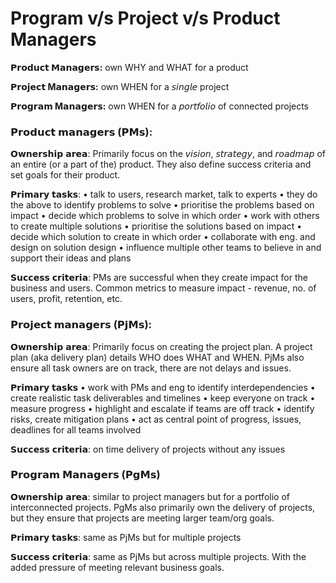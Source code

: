 # Program v/s Project v/s Product Managers

**𝗣𝗿𝗼𝗱𝘂𝗰𝘁 𝗠𝗮𝗻𝗮𝗴𝗲𝗿𝘀:** own WHY and WHAT for a product

**𝗣𝗿𝗼𝗷𝗲𝗰𝘁 M𝗮𝗻𝗮𝗴𝗲𝗿𝘀:** own WHEN for a 𝘴𝘪𝘯𝘨𝘭𝘦 project

**𝗣𝗿𝗼𝗴𝗿𝗮𝗺 M𝗮𝗻𝗮𝗴𝗲𝗿𝘀:**
 own WHEN for a 𝘱𝘰𝘳𝘵𝘧𝘰𝘭𝘪𝘰 of connected projects

### 𝗣𝗿𝗼𝗱𝘂𝗰𝘁 𝗺𝗮𝗻𝗮𝗴𝗲𝗿𝘀 (𝗣𝗠𝘀):
𝗢𝘄𝗻𝗲𝗿𝘀𝗵𝗶𝗽 𝗮𝗿𝗲𝗮: Primarily focus on the 𝘷𝘪𝘴𝘪𝘰𝘯, 𝘴𝘵𝘳𝘢𝘵𝘦𝘨𝘺, and 𝘳𝘰𝘢𝘥𝘮𝘢𝘱 of an entire (or a part of the) product. They also define success criteria and set goals for their product.

𝗣𝗿𝗶𝗺𝗮𝗿𝘆 𝘁𝗮𝘀𝗸𝘀:
• talk to users, research market, talk to experts
• they do the above to identify problems to solve
• prioritise the problems based on impact
• decide which problems to solve in which order
• work with others to create multiple solutions
• prioritise the solutions based on impact
• decide which solution to create in which order
• collaborate with eng. and design on solution design
• influence multiple other teams to believe in and support their ideas and plans

𝗦𝘂𝗰𝗰𝗲𝘀𝘀 𝗰𝗿𝗶𝘁𝗲𝗿𝗶𝗮: PMs are successful when they create impact for the business and users. Common metrics to measure impact - revenue, no. of users, profit, retention, etc.

### 𝗣𝗿𝗼𝗷𝗲𝗰𝘁 𝗺𝗮𝗻𝗮𝗴𝗲𝗿𝘀 (𝗣𝗷𝗠𝘀):

𝗢𝘄𝗻𝗲𝗿𝘀𝗵𝗶𝗽 𝗮𝗿𝗲𝗮: Primarily focus on creating the project plan. A project plan (aka delivery plan) details WHO does WHAT and WHEN. PjMs also ensure all task owners are on track, there are not delays and issues.

𝗣𝗿𝗶𝗺𝗮𝗿𝘆 𝘁𝗮𝘀𝗸𝘀
• work with PMs and eng to identify interdependencies
• create realistic task deliverables and timelines
• keep everyone on track
• measure progress
• highlight and escalate if teams are off track
• identify risks, create mitigation plans
• act as central point of progress, issues, deadlines for all teams involved
  
𝗦𝘂𝗰𝗰𝗲𝘀𝘀 𝗰𝗿𝗶𝘁𝗲𝗿𝗶𝗮: on time delivery of projects without any issues

### 𝗣𝗿𝗼𝗴𝗿𝗮𝗺 𝗠𝗮𝗻𝗮𝗴𝗲𝗿𝘀 (𝗣𝗴𝗠𝘀)
𝗢𝘄𝗻𝗲𝗿𝘀𝗵𝗶𝗽 𝗮𝗿𝗲𝗮: similar to project managers but for a portfolio of interconnected projects. PgMs also primarily own the delivery of projects, but they ensure that projects are meeting larger team/org goals.

𝗣𝗿𝗶𝗺𝗮𝗿𝘆 𝘁𝗮𝘀𝗸𝘀: same as PjMs but for multiple projects

𝗦𝘂𝗰𝗰𝗲𝘀𝘀 𝗰𝗿𝗶𝘁𝗲𝗿𝗶𝗮: same as PjMs but across multiple projects. With the added pressure of meeting relevant business goals.
